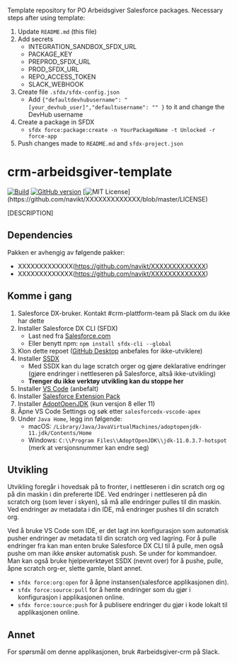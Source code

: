 Template repository for PO Arbeidsgiver Salesforce packages. Necessary steps after using template:

1. Update `README.md` (this file)
2. Add secrets
    - INTEGRATION_SANDBOX_SFDX_URL
    - PACKAGE_KEY
    - PREPROD_SFDX_URL
    - PROD_SFDX_URL
    - REPO_ACCESS_TOKEN
    - SLACK_WEBHOOK
3. Create file `.sfdx/sfdx-config.json`
    - Add `{"defaultdevhubusername": "[your_devhub_user]","defaultusername": "" }` to it and change the DevHub username
4. Create a package in SFDX
    - `sfdx force:package:create -n YourPackageName -t Unlocked -r force-app`
5. Push changes made to `README.md` and `sfdx-project.json`

# crm-arbeidsgiver-template

[![Build](https://github.com/navikt/XXXXXXXXXXXXX/workflows/master/badge.svg)](https://github.com/navikt/XXXXXXXXXXXXX/actions?query=workflow%3ABuild)
[![GitHub version](https://badgen.net/github/release/navikt/XXXXXXXXXXXXX/stable)](https://github.com/navikt/XXXXXXXXXXXXX)
[![MIT License](https://img.shields.io/apm/l/atomic-design-ui.svg?)](https://github.com/navikt/XXXXXXXXXXXXX/blob/master/LICENSE)

[DESCRIPTION]

## Dependencies

Pakken er avhengig av følgende pakker:

* XXXXXXXXXXXXX(https://github.com/navikt/XXXXXXXXXXXXX)
* XXXXXXXXXXXXX(https://github.com/navikt/XXXXXXXXXXXXX)


## Komme i gang

1. Salesforce DX-bruker. Kontakt #crm-plattform-team på Slack om du ikke har dette
2. Installer Salesforce DX CLI (SFDX)
	- Last ned fra [Salesforce.com](https://developer.salesforce.com/tools/sfdxcli)
    - Eller benytt npm: `npm install sfdx-cli --global`
3. Klon dette repoet ([GitHub Desktop](https://desktop.github.com) anbefales for ikke-utviklere)
4. Installer [SSDX](https://github.com/navikt/ssdx)
    - Med SSDX kan du lage scratch orger og gjøre deklarative endringer (gjøre endringer i nettleseren på Salesforce, altså ikke-utvikling)
	- **Trenger du ikke verktøy utvikling kan du stoppe her**
5. Installer [VS Code](https://code.visualstudio.com) (anbefalt)
6. Installer [Salesforce Extension Pack](https://marketplace.visualstudio.com/items?itemName=salesforce.salesforcedx-vscode)
7. Installer [AdoptOpenJDK](https://adoptopenjdk.net) (kun versjon 8 eller 11)
8. Åpne VS Code Settings og søk etter `salesforcedx-vscode-apex`
9. Under `Java Home`, legg inn følgende:
    - macOS: `/Library/Java/JavaVirtualMachines/adoptopenjdk-11.jdk/Contents/Home`
    - Windows: `C:\\Program Files\\AdoptOpenJDK\\jdk-11.0.3.7-hotspot` (merk at versjonsnummer kan endre seg)

## Utvikling

Utvikling foregår i hovedsak på to fronter, i nettleseren i din scratch org og på din maskin i din prefererte IDE. Ved endringer i nettleseren på din scratch org (som lever i skyen), så må alle endringer pulles til din maskin. Ved endringer av metadata i din IDE, må endringer pushes til din scratch org.

Ved å bruke VS Code som IDE, er det lagt inn konfigurasjon som automatisk pusher endringer av metadata til din scratch org ved lagring. For å pulle endringer fra kan man enten bruke Salesforce DX CLI til å pulle, men også pushe om man ikke ønsker automatisk push. Se under for kommandoer. Man kan også bruke hjelpeverktøyet SSDX (nevnt over) for å pushe, pulle, åpne scratch org-er, slette gamle, blant annet.

* `sfdx force:org:open` for å åpne instansen(salesforce applikasjonen din).
* `sfdx force:source:pull` for å hente endringer som du gjør i konfigurasjon i applikasjonen online.
* `sfdx force:source:push` for å publisere endringer du gjør i kode lokalt til applikasjonen online.

## Annet

For spørsmål om denne applikasjonen, bruk #arbeidsgiver-crm på Slack.
